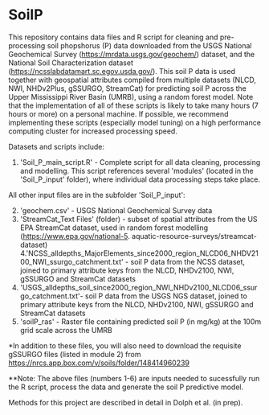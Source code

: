 # SoilP
This repository contains data files and R script for cleaning and pre-processing soil phopshorus (P) data downloaded from the USGS National Geochemical Survey (https://mrdata.usgs.gov/geochem/) dataset, and the National Soil Characterization dataset (https://ncsslabdatamart.sc.egov.usda.gov/). This soil P data is used together with geospatial attributes compiled from multiple datasets (NLCD, NWI, NHDv2Plus, gSSURGO, StreamCat) for predicting soil P across the Upper Mississippi River Basin (UMRB), using a random forest model. Note that the implementation of all of these scripts is likely to take many hours (7 hours or more) on a personal machine. If possible, we recommend implementing these scripts (especially model tuning) on a high performance computing cluster for increased processing speed.  

Datasets and scripts include:
1. 'Soil_P_main_script.R' - Complete script for all data cleaning, processing and modelling. This script references several 'modules' (located in the 'Soil_P_input' folder), where individual data processing steps take place. 

All other input files are in the subfolder 'Soil_P_input':

2. 'geochem.csv' - USGS National Geochemical Survey data
3. 'StreamCat_Text Files' (folder) - subset of spatial attributes from the US EPA StreamCat dataset, used in random forest modelling (https://www.epa.gov/national-5. aquatic-resource-surveys/streamcat-dataset)
4.'NCSS_alldepths_MajorElements_since2000_region_NLCD06_NHDV2100_NWI_ssurgo_catchment.txt' - soil P data from the NCSS dataset, joined to primary attribute keys from the NLCD, NHDv2100, NWI, gSSURGO and StreamCat datasets
5. 'USGS_alldepths_soil_since2000_region_NWI_NHDv2100_NLCD06_ssurgo_catchment.txt'- soil P data from the USGS NGS dataset, joined to primary attribute keys from the NLCD, NHDv2100, NWI, gSSURGO and StreamCat datasets
6. 'soilP_ras' - Raster file containing predicted soil P (in mg/kg) at the 100m grid scale across the UMRB

*In addition to these files, you will also need to download the requisite gSSURGO files (listed in module 2) from https://nrcs.app.box.com/v/soils/folder/148414960239

**Note: The above files (numbers 1-6) are inputs needed to sucessfully run the R script, process the data and generate the soil P predictive model. 


Methods for this project are described in detail in Dolph et al. (in prep). 
